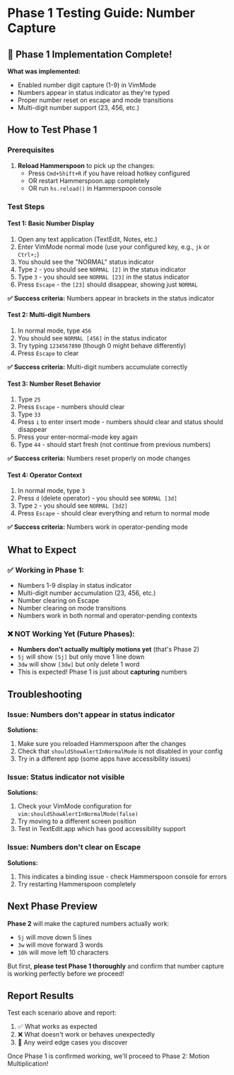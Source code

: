 # Phase 1 Testing Guide: Number Capture

## 🎉 Phase 1 Implementation Complete!

**What was implemented:**
- Enabled number digit capture (1-9) in VimMode
- Numbers appear in status indicator as they're typed
- Proper number reset on escape and mode transitions
- Multi-digit number support (23, 456, etc.)

## How to Test Phase 1

### Prerequisites
1. **Reload Hammerspoon** to pick up the changes:
   - Press `Cmd+Shift+R` if you have reload hotkey configured
   - OR restart Hammerspoon.app completely
   - OR run `hs.reload()` in Hammerspoon console

### Test Steps

#### Test 1: Basic Number Display
1. Open any text application (TextEdit, Notes, etc.)
2. Enter VimMode normal mode (use your configured key, e.g., `jk` or `Ctrl+;`)
3. You should see the "NORMAL" status indicator
4. Type `2` - you should see `NORMAL [2]` in the status indicator
5. Type `3` - you should see `NORMAL [23]` in the status indicator
6. Press `Escape` - the `[23]` should disappear, showing just `NORMAL`

**✅ Success criteria:** Numbers appear in brackets in the status indicator

#### Test 2: Multi-digit Numbers
1. In normal mode, type `456`
2. You should see `NORMAL [456]` in the status indicator
3. Try typing `1234567890` (though 0 might behave differently)
4. Press `Escape` to clear

**✅ Success criteria:** Multi-digit numbers accumulate correctly

#### Test 3: Number Reset Behavior
1. Type `25`
2. Press `Escape` - numbers should clear
3. Type `33`
4. Press `i` to enter insert mode - numbers should clear and status should disappear
5. Press your enter-normal-mode key again
6. Type `44` - should start fresh (not continue from previous numbers)

**✅ Success criteria:** Numbers reset properly on mode changes

#### Test 4: Operator Context
1. In normal mode, type `3`
2. Press `d` (delete operator) - you should see `NORMAL [3d]`
3. Type `2` - you should see `NORMAL [3d2]`
4. Press `Escape` - should clear everything and return to normal mode

**✅ Success criteria:** Numbers work in operator-pending mode

## What to Expect

### ✅ Working in Phase 1:
- Numbers 1-9 display in status indicator
- Multi-digit number accumulation (23, 456, etc.)
- Number clearing on Escape
- Number clearing on mode transitions
- Numbers work in both normal and operator-pending contexts

### ❌ NOT Working Yet (Future Phases):
- **Numbers don't actually multiply motions yet** (that's Phase 2)
- `5j` will show `[5j]` but only move 1 line down
- `3dw` will show `[3dw]` but only delete 1 word
- This is expected! Phase 1 is just about **capturing** numbers

## Troubleshooting

### Issue: Numbers don't appear in status indicator
**Solutions:**
1. Make sure you reloaded Hammerspoon after the changes
2. Check that `shouldShowAlertInNormalMode` is not disabled in your config
3. Try in a different app (some apps have accessibility issues)

### Issue: Status indicator not visible
**Solutions:**
1. Check your VimMode configuration for `vim:shouldShowAlertInNormalMode(false)`
2. Try moving to a different screen position
3. Test in TextEdit.app which has good accessibility support

### Issue: Numbers don't clear on Escape
**Solutions:**
1. This indicates a binding issue - check Hammerspoon console for errors
2. Try restarting Hammerspoon completely

## Next Phase Preview

**Phase 2** will make the captured numbers actually work:
- `5j` will move down 5 lines
- `3w` will move forward 3 words
- `10h` will move left 10 characters

But first, **please test Phase 1 thoroughly** and confirm that number capture is working perfectly before we proceed!

## Report Results

Test each scenario above and report:
1. ✅ What works as expected
2. ❌ What doesn't work or behaves unexpectedly  
3. 🤔 Any weird edge cases you discover

Once Phase 1 is confirmed working, we'll proceed to Phase 2: Motion Multiplication!